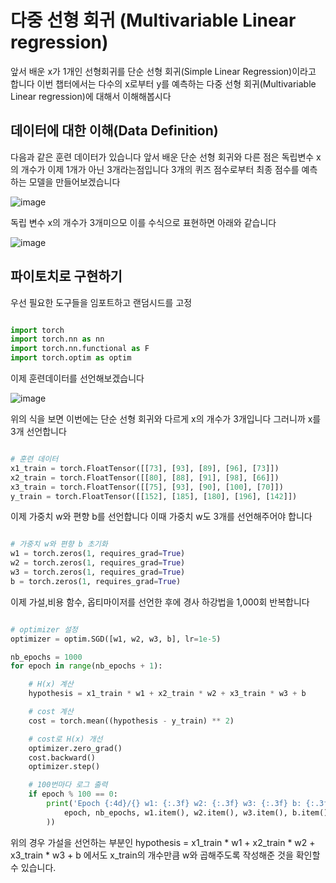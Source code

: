 # 다중 선형 회귀 (Multivariable Linear regression)

앞서 배운 x가 1개인 선형회귀를 단순 선형 회귀(Simple Linear Regression)이라고 합니다
이번 챕터에서는 다수의 x로부터 y를 예측하는 다중 선형 회귀(Multivariable Linear regression)에 대해서 이해해봅시다

## 데이터에 대한 이해(Data Definition)

다음과 같은 훈련 데이터가 있습니다 앞서 배운 단순 선형 회귀와 다른 점은 독립변수 x의 개수가 이제 1개가 아닌 3개라는점입니다
3개의 퀴즈 점수로부터 최종 점수를 예측하는 모델을 만들어보겠습니다

![image](https://user-images.githubusercontent.com/80239748/127311461-8e0c44a9-8fc8-47a5-b65b-56bc0c30f183.png)

독립 변수 x의 개수가 3개미으모 이를 수식으로 표현하면 아래와 같습니다

![image](https://user-images.githubusercontent.com/80239748/127311521-46f3dad2-531a-43cf-b5fa-313c9f21a683.png)

## 파이토치로 구현하기 

우선 필요한 도구들을 임포트하고 랜덤시드를 고정

```py

import torch
import torch.nn as nn
import torch.nn.functional as F
import torch.optim as optim

```

이제 훈련데이터를 선언해보겠습니다 

![image](https://user-images.githubusercontent.com/80239748/127311741-29e8608e-7882-4b31-a3f3-a55431f530c4.png)

위의 식을 보면 이번에는 단순 선형 회귀와 다르게 x의 개수가 3개입니다 그러니까 x를 3개 선언합니다

```py

# 훈련 데이터
x1_train = torch.FloatTensor([[73], [93], [89], [96], [73]])
x2_train = torch.FloatTensor([[80], [88], [91], [98], [66]])
x3_train = torch.FloatTensor([[75], [93], [90], [100], [70]])
y_train = torch.FloatTensor([[152], [185], [180], [196], [142]])

```

이제 가중치 w와 편향 b를 선언합니다 이때 가중치 w도 3개를 선언해주어야 합니다

```py

# 가중치 w와 편향 b 초기화
w1 = torch.zeros(1, requires_grad=True)
w2 = torch.zeros(1, requires_grad=True)
w3 = torch.zeros(1, requires_grad=True)
b = torch.zeros(1, requires_grad=True)

```

이제 가설,비용 함수, 옵티마이저를 선언한 후에 경사 하강법을 1,000회 반복합니다

```py

# optimizer 설정
optimizer = optim.SGD([w1, w2, w3, b], lr=1e-5)

nb_epochs = 1000
for epoch in range(nb_epochs + 1):

    # H(x) 계산
    hypothesis = x1_train * w1 + x2_train * w2 + x3_train * w3 + b

    # cost 계산
    cost = torch.mean((hypothesis - y_train) ** 2)

    # cost로 H(x) 개선
    optimizer.zero_grad()
    cost.backward()
    optimizer.step()

    # 100번마다 로그 출력
    if epoch % 100 == 0:
        print('Epoch {:4d}/{} w1: {:.3f} w2: {:.3f} w3: {:.3f} b: {:.3f} Cost: {:.6f}'.format(
            epoch, nb_epochs, w1.item(), w2.item(), w3.item(), b.item(), cost.item()
        ))

```

위의 경우 가설을 선언하는 부분인 hypothesis = x1_train * w1 + x2_train * w2 + x3_train * w3 + b 에서도 
 x_train의 개수만큼 w와 곱해주도록 작성해준 것을 확인할 수 있습니다.
